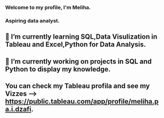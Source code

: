 ### Welcome to my profile, I'm Meliha.
### Aspiring data analyst. 

## 🌱 I’m currently learning SQL,Data Visulization in Tableau and Excel,Python for Data Analysis. 

## 🔭 I’m currently working on projects in SQL and Python to display my knowledge.

## You can check my Tableau profila and see my Vizzes -->  https://public.tableau.com/app/profile/meliha.pa.i.dzafi.
<!--
**Melihaa98/Melihaa98** is a ✨ _special_ ✨ repository because its `README.md` (this file) appears on your GitHub profile.

Here are some ideas to get you started:

- 🔭 I’m currently working on ...
- 🌱 I’m currently learning ...
- 👯 I’m looking to collaborate on ...
- 🤔 I’m looking for help with ...
- 💬 Ask me about ...
- 📫 How to reach me: ...
- 😄 Pronouns: ...
- ⚡ Fun fact: ...
-->
